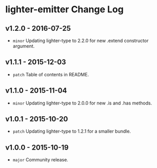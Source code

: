 # lighter-emitter Change Log

## v1.2.0 - 2016-07-25
* `minor` Updating lighter-type to 2.2.0 for new .extend constructor argument.

## v1.1.1 - 2015-12-03
* `patch` Table of contents in README.

## v1.1.0 - 2015-11-04
* `minor` Updating lighter-type to 2.0.0 for new .is and .has methods.

## v1.0.1 - 2015-10-20
* `patch` Updating lighter-type to 1.2.1 for a smaller bundle.

## v1.0.0 - 2015-10-19
* `major` Community release.
